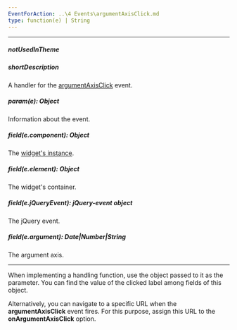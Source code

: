 ```yaml
---
EventForAction: ..\4 Events\argumentAxisClick.md
type: function(e) | String
---
```

---
##### notUsedInTheme

##### shortDescription
A handler for the [argumentAxisClick](/api-reference/20%20Data%20Visualization%20Widgets/dxChart/4%20Events/argumentAxisClick.md '/Documentation/ApiReference/Data_Visualization_Widgets/dxChart/Events/#argumentAxisClick') event.

##### param(e): Object
Information about the event.

##### field(e.component): Object
The [widget's instance](/api-reference/10%20UI%20Widgets/Component/3%20Methods/instance().md '/Documentation/ApiReference/Data_Visualization_Widgets/dxChart/Methods/#instance').

##### field(e.element): Object
The widget's container.

##### field(e.jQueryEvent): jQuery-event object
The jQuery event.

##### field(e.argument): Date|Number|String
The argument axis.

---
When implementing a handling function, use the object passed to it as the parameter. You can find the value of the clicked label among fields of this object.

Alternatively, you can navigate to a specific URL when the **argumentAxisClick** event fires. For this purpose, assign this URL to the **onArgumentAxisClick** option.